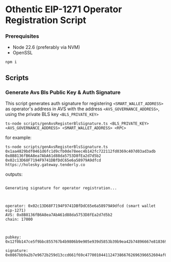 # Othentic EIP-1271 Operator Registration Script


### Prerequisites
- Node 22.6 (preferably via NVM)
- OpenSSL

```
npm i
```


## Scripts

### Generate Avs Bls Public Key & Auth Signature

This script generates auth signature for registering `<SMART_WALLET_ADDRESS>` as operator's address in AVS with the address `<AVS_GOVERNANCE_ADDRESS>`, using the private BLS key `<BLS_PRIVATE_KEY>`

```
ts-node scripts/genAvsRegisterBlsSignature.ts <BLS_PRIVATE_KEY> <AVS_GOVERNANCE_ADDRESS> <SMART_WALLET_ADDRESS> <RPC>
```

for example:

```
ts-node scripts/genAvsRegisterBlsSignature.ts 0x1aa4829bdf0461d6fc1d9cfb0de78eec4b142fc722112fd0369c407d03ad3adb 0x8B8136fB6A8ea7AbA61d88da5753D8fEa2d7d5b2 0x02c13D68F7194F9741DBfDdC65e6a58979A9dfcd https://holesky.gateway.tenderly.co
```

outputs:
```

Generating signature for operator registration...



operator: 0x02c13D68F7194F9741DBfDdC65e6a58979A9dfcd (smart wallet eip-1271)
AVS: 0x8B8136fB6A8ea7AbA61d88da5753D8fEa2d7d5b2
chain: 17000



pubkey:
0x12f0b147ce5f9bbc855767b4b9806b9e905e939d5853b39b9ea42b74896667e818369b7c44716557c6bc5fa4ce665554c640114beb1d448236f7cf8a31f57349,0x30371e56c2af8022ad4f3475095aefdc15d27b7f50243a6d9d09790cf40660c91b481b478fa69a7ab0ff9bdfcbb568eae8a9b6cd1009b04f68e85edaf1c31eea

signature:
0x0867bb9a2b7e9672b259d13ccd661f69c477001044112473866762696396652604af0ce283a62fa42a01fde49f52c915729c84f8f67b5548bd194414466e1bfb

```